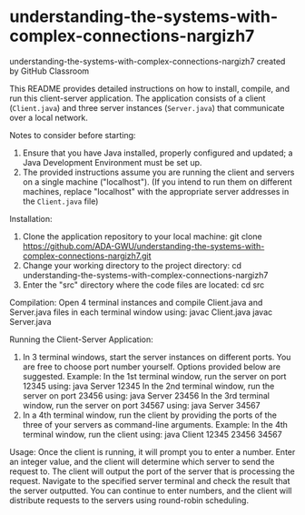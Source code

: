 # understanding-the-systems-with-complex-connections-nargizh7
understanding-the-systems-with-complex-connections-nargizh7 created by GitHub Classroom


This README provides detailed instructions on how to install, compile, and run this client-server application. 
The application consists of a client (`Client.java`) and three server instances (`Server.java`) that communicate over a local network. 

Notes to consider before starting:
1. Ensure that you have Java installed, properly configured and updated; a Java Development Environment must be set up.
2. The provided instructions assume you are running the client and servers on a single machine ("localhost"). 
(If you intend to run them on different machines, replace "localhost" with the appropriate server addresses in the `Client.java` file)

Installation:
1. Clone the application repository to your local machine:
   git clone https://github.com/ADA-GWU/understanding-the-systems-with-complex-connections-nargizh7.git
2. Change your working directory to the project directory:
   cd understanding-the-systems-with-complex-connections-nargizh7
3. Enter the "src" directory where the code files are located: cd src
   
Compilation:
Open 4 terminal instances and compile Client.java and Server.java files in each terminal window using:
javac Client.java
javac Server.java

Running the Client-Server Application:
1. In 3 terminal windows, start the server instances on different ports. You are free to choose port number yourself.
   Options provided below are suggested.
   Example:
   In the 1st terminal window, run the server on port 12345 using:  java Server 12345
   In the 2nd terminal window, run the server on port 23456 using:  java Server 23456
   In the 3rd terminal window, run the server on port 34567 using:  java Server 34567
3. In a 4th terminal window, run the client by providing the ports of the three of your servers as command-line arguments.
   Example:
   In the 4th terminal window, run the client using: java Client 12345 23456 34567

Usage:
Once the client is running, it will prompt you to enter a number. 
Enter an integer value, and the client will determine which server to send the request to.
The client will output the port of the server that is processing the request.
Navigate to the specified server terminal and check the result that the server outputted.
You can continue to enter numbers, and the client will distribute requests to the servers using round-robin scheduling.





